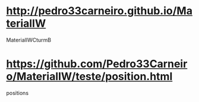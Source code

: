 # http://pedro33carneiro.github.io/MaterialIW
MaterialIWCturmB
# https://github.com/Pedro33Carneiro/MaterialIW/teste/position.html
positions
